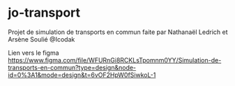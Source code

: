 # jo-transport
Projet de simulation de transports en commun faite par Nathanaël Ledrich et Arsène Soulié @Icodak

Lien vers le figma 
https://www.figma.com/file/WFURnGi8RCKLsTpomnm0YY/Simulation-de-transports-en-commun?type=design&node-id=0%3A1&mode=design&t=6vOF2HpW0fSiwkoL-1
